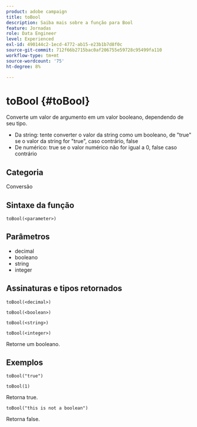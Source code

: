 ```yaml
---
product: adobe campaign
title: toBool
description: Saiba mais sobre a função para Bool
feature: Jornadas
role: Data Engineer
level: Experienced
exl-id: 490144c2-1ecd-4772-ab15-e23b1b7d8f0c
source-git-commit: 712f66b2715bac0af206755e59728c95499fa110
workflow-type: tm+mt
source-wordcount: '75'
ht-degree: 8%

---
```


# toBool {#toBool}

Converte um valor de argumento em um valor booleano, dependendo de seu tipo.

* Da string: tente converter o valor da string como um booleano, de &quot;true&quot; se o valor da string for &quot;true&quot;, caso contrário, false
* De numérico: true se o valor numérico não for igual a 0, false caso contrário

## Categoria

Conversão

## Sintaxe da função

`toBool(<parameter>)`

## Parâmetros

* decimal
* booleano
* string
* integer

## Assinaturas e tipos retornados

`toBool(<decimal>)`

`toBool(<boolean>)`

`toBool(<string>)`

`toBool(<integer>)`

Retorne um booleano.

## Exemplos

`toBool("true")`

`toBool(1)`

Retorna true.

`toBool("this is not a boolean")`

Retorna false.
